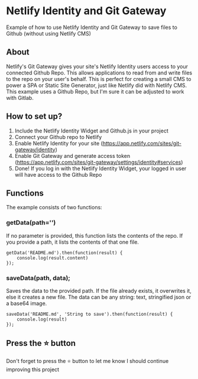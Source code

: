 # Netlify Identity and Git Gateway

Example of how to use Netlify Identity and Git Gateway to save files to Github (without using Netlify CMS)

## About

Netlify's Git Gateway gives your site's Netlify Identity users access to your connected Github Repo. This allows applications to read from and write files to the repo on your user's behalf. This is perfect for creating a small CMS to power a SPA or Static Site Generator, just like Netlify did with Netlify CMS. This example uses a Github Repo, but I'm sure it can be adjusted to work with Gitlab.

## How to set up?

1. Include the Netlify Identity Widget and Github.js in your project
1. Connect your Github repo to Netlify
1. Enable Netlify Identity for your site (https://app.netlify.com/sites/git-gateway/identity)
1. Enable Git Gateway and generate access token (https://app.netlify.com/sites/git-gateway/settings/identity#services)
1. Done! If you log in with the Netlify Identity Widget, your logged in user will have access to the Github Repo

## Functions

The example consists of two functions:

### getData(path='')

If no parameter is provided, this function lists the contents of the repo. If you provide a path, it lists the contents of that one file.

```
getData('README.md').then(function(result) {
    console.log(result.content)
});
```

### saveData(path, data);

Saves the data to the provided path. If the file already exists, it overwrites it, else it creates a new file. The data can be any string: text, stringified json or a base64 image.

```
saveData('README.md', 'String to save').then(function(result) {
    console.log(result)
});
```

## Press the :star: button
Don't forget to press the :star: button to let me know I should continue improving this project
